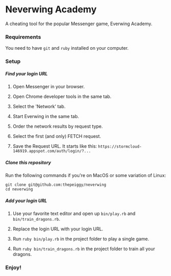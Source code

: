 # Neverwing Academy

A cheating tool for the popular Messenger game, Everwing Academy.

### Requirements

You need to have `git` and `ruby` installed on your computer.

### Setup

##### Find your login URL

1. Open Messenger in your browser.

2. Open Chrome developer tools in the same tab.

3. Select the 'Network' tab.

4. Start Everwing in the same tab.

5. Order the network results by request type.

6. Select the first (and only) FETCH request.

7. Save the Request URL. It starts like this: `https://stormcloud-146919.appspot.com/auth/login/?...`

##### Clone this repository

Run the following commands if you're on MacOS or some variation of Linux:

```
git clone git@github.com:thepeiggy/neverwing
cd neverwing
```

##### Add your login URL

1. Use your favorite text editor and open up `bin/play.rb` and `bin/train_dragons.rb`.

2. Replace the login URL with your login URL.

3. Run `ruby bin/play.rb` in the project folder to play a single game.

4. Run `ruby bin/train_dragons.rb` in the project folder to train all your dragons.

### Enjoy!
